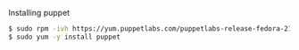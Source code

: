 Installing puppet

```bash
$ sudo rpm -ivh https://yum.puppetlabs.com/puppetlabs-release-fedora-21.noarch.rpm
$ sudo yum -y install puppet
```

